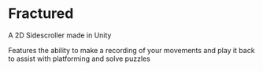 # Fractured
A 2D Sidescroller made in Unity

Features the ability to make a recording of your movements and play it back to assist with platforming and solve puzzles
